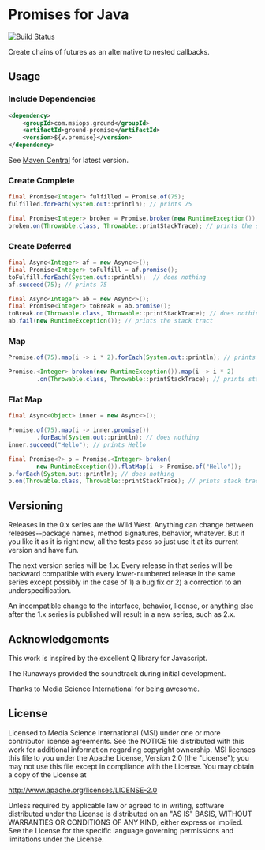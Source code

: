 Promises for Java
=========================

[![Build Status](https://travis-ci.org/mediascience/java-promise.svg)](https://travis-ci.org/mediascience/java-promise)

Create chains of futures as an alternative to nested
callbacks.

## Usage

### Include Dependencies
```xml
<dependency>
    <groupId>com.msiops.ground</groupId>
    <artifactId>ground-promise</artifactId>
    <version>${v.promise}</version>
</dependency>
```
See [Maven Central](http://search.maven.org/#search%7Cga%7C1%7Cg%3A%20%22com.msiops.ground%22%20a%3A%22ground-promise%22) for latest version.

### Create Complete
```java
final Promise<Integer> fulfilled = Promise.of(75);
fulfilled.forEach(System.out::println); // prints 75

final Promise<Integer> broken = Promise.broken(new RuntimeException());
broken.on(Throwable.class, Throwable::printStackTrace); // prints the stack trace
```

### Create Deferred
```java
final Async<Integer> af = new Async<>();
final Promise<Integer> toFulfill = af.promise();
toFulfill.forEach(System.out::println);  // does nothing
af.succeed(75); // prints 75

final Async<Integer> ab = new Async<>();
final Promise<Integer> toBreak = ab.promise();
toBreak.on(Throwable.class, Throwable::printStackTrace); // does nothing
ab.fail(new RuntimeException()); // prints the stack tract
```

### Map
```java
Promise.of(75).map(i -> i * 2).forEach(System.out::println); // prints 150

Promise.<Integer> broken(new RuntimeException()).map(i -> i * 2)
        .on(Throwable.class, Throwable::printStackTrace); // prints stack trace
```

### Flat Map
```java
final Async<Object> inner = new Async<>();

Promise.of(75).map(i -> inner.promise())
        .forEach(System.out::println); // does nothing
inner.succeed("Hello"); // prints Hello

final Promise<?> p = Promise.<Integer> broken(
        new RuntimeException()).flatMap(i -> Promise.of("Hello"));
p.forEach(System.out::println); // does nothing
p.on(Throwable.class, Throwable::printStackTrace); // prints stack trace
```

## Versioning

Releases in the 0.x series are the Wild West. Anything can change between
releases--package names, method signatures, behavior, whatever. But if you
like it as it is right now, all the tests pass so just use it at its current
version and have fun.

The next version series will be 1.x. Every release in that series will be
backward compatible with every lower-numbered release in the same series
except possibly in the case of 1) a bug fix or 2) a correction to an
underspecification.

An incompatible change to the interface, behavior, license, or anything else
after the 1.x series is published will result in a new series, such as
2.x.

## Acknowledgements

This work is inspired by the excellent Q library for Javascript.

The Runaways provided the soundtrack during initial development.

Thanks to Media Science International for being awesome.

## License

Licensed to Media Science International (MSI) under one or more
contributor license agreements. See the NOTICE file distributed with this
work for additional information regarding copyright ownership. MSI
licenses this file to you under the Apache License, Version 2.0 (the
"License"); you may not use this file except in compliance with the
License. You may obtain a copy of the License at

http://www.apache.org/licenses/LICENSE-2.0

Unless required by applicable law or agreed to in writing, software
distributed under the License is distributed on an "AS IS" BASIS, WITHOUT
WARRANTIES OR CONDITIONS OF ANY KIND, either express or implied. See the
License for the specific language governing permissions and limitations
under the License.



